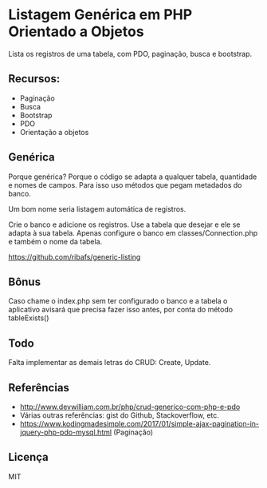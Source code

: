 # Listagem Genérica em PHP Orientado a Objetos

Lista os registros de uma tabela, com PDO, paginação, busca e bootstrap.

## Recursos:

- Paginação
- Busca
- Bootstrap
- PDO
- Orientação a objetos

## Genérica

Porque genérica? Porque o código se adapta a qualquer tabela, quantidade e nomes de campos. Para isso uso métodos que pegam metadados do banco.

Um bom nome seria listagem automática de registros.

Crie o banco e adicione os registros. Use a tabela que desejar e ele se adapta à sua tabela.
Apenas configure o banco em classes/Connection.php e também o nome da tabela.

https://github.com/ribafs/generic-listing

## Bônus

Caso chame o index.php sem ter configurado o banco e a tabela o aplicativo avisará que precisa fazer isso antes, por conta do método tableExists()

## Todo

Falta implementar as demais letras do CRUD: Create, Update.

## Referências

- http://www.devwilliam.com.br/php/crud-generico-com-php-e-pdo
- Várias outras referências: gist do Github, Stackoverflow, etc.
- https://www.kodingmadesimple.com/2017/01/simple-ajax-pagination-in-jquery-php-pdo-mysql.html (Paginação)

## Licença

MIT
